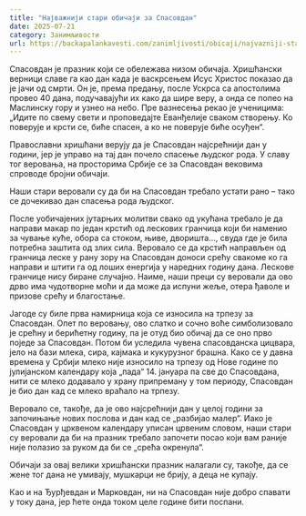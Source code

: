 ```yaml
---
title: "Најважнији стари обичаји за Спасовдан"
date: 2025-07-21
category: Занимљивости
url: https://backapalankavesti.com/zanimljivosti/obicaji/najvazniji-stari-obicaji-za-spasovdan/
---
```


Спасовдан је празник који се обележава низом обичаја. Хришћански верници славе га као дан када је васкрсењем Исус Христос показао да је јачи од смрти. Он је, према предању, после Ускрса са апостолима провео 40 дана, подучавајући их како да шире веру, а онда се попео на Маслинску гору и узнео на небо. Пре вазнесења рекао је ученицима: „Идите по свему свети и проповедајте Еванђелије сваком створењу. Ко поверује и крсти се, биће спасен, а ко не поверује биће осуђен“.

Православни хришћани верују да је Спасовдан најсрећнији дан у години, јер је управо на тај дан почело спасење људског рода. У славу тог веровања, на просторима Србије се за Спасовдан вековима спроводе бројни обичаји.

Наши стари веровали су да би на Спасовдан требало устати рано – тако се дочекивао дан спасења рода људског.

После уобичајених јутарњих молитви свако од укућана требало је да направи макар по један крстић од лескових гранчица који би наменио за чување куће, обора са стоком, њиве, дворишта…, свуда где је била потребна заштита од злих сила. Веровало се да крстић направљен од гранчица леске у рану зору на Спасовдан доноси срећу свакоме ко га направи и штити га од лоших енергија у наредних годину дана. Лескове гранчице нису биране случајно. Наиме, наши преци су веровали да ово дрво има чудотворне моћи и да може да испуни жеље, отера ђаволе и призове срећу и благостање.

Јагоде су биле прва намирница која се износила на трпезу за Спасовдан. Опет по веровању, ово слатко и сочно воће симболизовало је срећну и берићетну годину, па је отуд био обичај да се оно прво поједе за Спасовдан. Потом би уследила чувена спасовданска цицвара, јело на бази млека, сира, кајмака и кукурузног брашна. Како се у давна времена у Србији млеко није износило на трпезу од Нове године по јулијанском календару која „пада“ 14. јануара па све до Спасовдана, нити се млеко додавало у храну припреману у том периоду, Спасовдан је био дан кад се млеко враћало на трпезу.

Веровало се, такође, да је ово најсрећнији дан у целој години за започињање нових послова и дан кад се „разбијао малер“. Иако је Спасовдан у црквеном календару уписан црвеним словом, наши стари су веровали да би на празник требало започети посао који вам раније није полазио за руком да би се „срећа окренула“.

Обичаји за овај велики хришћански празник налагали су, такође, да се жене тог дана не умивају, мушкарци не брију, а деца не купају.

Као и на Ђурђевдан и Марковдан, ни на Спасовдан није добро спавати у току дана, јер ћете онда током целе године бити поспани.
